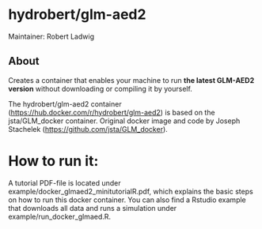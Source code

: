 # hydrobert/glm-aed2
Maintainer: Robert Ladwig


## About

Creates a container that enables your machine to run **the latest GLM-AED2 version** without downloading or compiling it by yourself. 

The hydrobert/glm-aed2 container (https://hub.docker.com/r/hydrobert/glm-aed2) is based on the jsta/GLM_docker container. Original docker image and code by Joseph Stachelek (https://github.com/jsta/GLM_docker).


# How to run it:
A tutorial PDF-file is located under example/docker_glmaed2_minitutorialR.pdf, which explains the basic steps on how to run this docker container.
You can also find a Rstudio example that downloads all data and runs a simulation under example/run_docker_glmaed.R.
